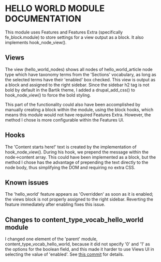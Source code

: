 # HELLO WORLD MODULE DOCUMENTATION

This module uses Features and Features Extra (specifically fe_block.module)
to store settings for a view output as a block. It also implements hook_node_view().

## Views

The view (hello_world_nodes) shows all nodes of hello_world_article node type
which have taxonomy terms from the 'Sections' vocabulary, as long as the selected
terms have their 'enabled' box checked. This view is output as a block and
assigned to the right sidebar. Since the sidebar h2 tag is not bold by default
in the Bartik theme, I added a drupal_add_css() to hook_node_view() to force the
bold styling.

This part of the functionality could also have been accomplished by manually
creating a block within the module, using the block hooks, which means this module
would not have required Features Extra. However, the method I chose is more
configurable within the Features UI.

## Hooks

The 'Content starts here!' text is created by the implementation of
hook_node_view(). During his hook, we prepend the message within the node->content
array. This could have been implemented as a block, but the method I chose has the
advantage of prepending the text directly to the node body, thus simplifying the
DOM and requiring no extra CSS.

## Known issues

The 'hello_world' feature appears as 'Overridden' as soon as it is enabled; the
views block is not properly assigned to the right sidebar. Reverting the feature
immediately after enabling fixes this issue.

## Changes to content_type_vocab_hello_world module

I changed one element of the 'parent' module, content_type_vocab_hello_world,
because it did not specify '0' and '1' as the options for the boolean field,
and this made it harder to use Views UI in selecting the value of 'enabled'.
See [this commit](https://github.com/nathaneanes/hello-world/commit/242b35cf99ba7f8e9d24d356cacb4cbedfc3d699) for details.
